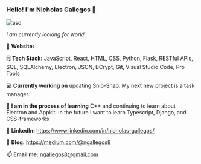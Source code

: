 ### Hello! I'm Nicholas Gallegos 👋

![asd](https://github.com/ngallegos8/ngallegos8/assets/152644226/7821b33f-3746-4beb-be1f-da66cc2f39f0)

  _I am currently looking for work!_





🔗 **Website:** 

🗒️ **Tech Stack:** JavaScript, React, HTML, CSS, Python, Flask, RESTful APIs, SQL, SQLAlchemy, Electron, JSON, BCrypt, Git, Visual Studio Code, Pro Tools

💻 **Currently working on** updating Snip-Snap. My next new project is a task manager.

🧠 **I am in the process of learning** C++ and continuing to learn about Electron and Appkit. In the future I want to learn Typescript, Django, and CSS-frameworks

👤 **LinkedIn:** https://www.linkedin.com/in/nicholas-gallegos/

📘 **Blog:** https://medium.com/@ngallegos8

📫 **Email me:** ngallegos8@gmail.com















<!--
**ngallegos8/ngallegos8** is a ✨ _special_ ✨ repository because its `README.md` (this file) appears on your GitHub profile.

Here are some ideas to get you started:

- 🔭 I’m currently working on ...
- 🌱 I’m currently learning ...
- 👯 I’m looking to collaborate on ...
- 🤔 I’m looking for help with ...
- 💬 Ask me about ...
- 📫 How to reach me: ...
- 😄 Pronouns: ...
- ⚡ Fun fact: ...
-->
